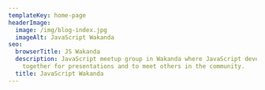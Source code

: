 ```yaml
---
templateKey: home-page
headerImage:
  image: /img/blog-index.jpg
  imageAlt: JavaScript Wakanda
seo:
  browserTitle: JS Wakanda
  description: JavaScript meetup group in Wakanda where JavaScript developers get
    together for presentations and to meet others in the community.
  title: JavaScript Wakanda
---
```

